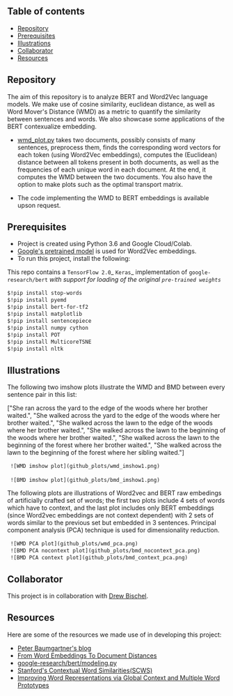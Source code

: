 ## Table of contents
* [Repository](#Repository)
* [Prerequisites](#Prerequisites)
* [Illustrations](#Illustrations)   
* [Collaborator](#Collaborator)
* [Resources](#Resources)	 

## Repository
The aim of this repository is to analyze BERT and Word2Vec language models. 
We make use of cosine similarity, euclidean distance, as well as Word Mover's Distance (WMD) as a metric to quantify the similarity between sentences and words.
We also showcase some applications of the BERT contexualize embedding.


* [wmd_plot.py](https://github.com/danafaiez/NLP-Project/blob/master/wmd_plot.py) takes two documents, possibly consists of many sentences, 
preprocess them, finds the corresponding word vectors for each token (using Word2Vec embeddings), computes the (Euclidean) distance between all tokens present in both documents,
as well as the frequencies of each unique word in each document. At the end, it computes the WMD between the two documents.
You also have the option to make plots such as the optimal transport matrix.

* The code implementing the WMD to BERT embeddings is available upson request. 

## Prerequisites
   * Project is created using Python 3.6 and Google Cloud/Colab.
   * [Google's pretrained model](https://github.com/mmihaltz/word2vec-GoogleNews-vectors) is used for Word2Vec embeddings.
   * To run this project, install the following:
 
   This repo contains a `TensorFlow 2.0`_ `Keras`_ implementation of
   `google-research/bert` _with support for loading of the original `pre-trained weights`_
   
   ``` 
   $!pip install stop-words
   $!pip install pyemd
   $!pip install bert-for-tf2
   $!pip install matplotlib
   $!pip install sentencepiece
   $!pip install numpy cython
   $!pip install POT
   $!pip install MulticoreTSNE
   $!pip install nltk
   ```

## Illustrations
   The following two imshow plots illustrate the WMD and BMD between every
   sentence pair in this list: 
      
  ["She ran across the yard to the edge of the woods where her brother waited.",
  "She walked across the yard to the edge of the woods where her brother waited.",
  "She walked across the lawn to the edge of the woods where her brother waited.",
  "She walked across the lawn to the beginning of the woods where her brother waited.",
  "She walked across the lawn to the beginning of the forest where her brother waited.",
  "She walked across the lawn to the beginning of the forest where her sibling waited."]
     
     ![WMD imshow plot](github_plots/wmd_imshow1.png) 

     ![BMD imshow plot](github_plots/bmd_imshow1.png) 
 

   The following plots are illustrations of Word2vec and BERT raw embedings of
   artificially crafted set of words; the first two plots include 4 sets of words which have to context, and
   the last plot includes only BERT embeddings (since Word2vec embeddings are not context dependent) with 2 sets of words similar to the previous set but embedded in 3 sentences.
   Principal component analysis (PCA) technique is used for dimensionality reduction.

   
     ![WMD PCA plot](github_plots/wmd_pca.png)
     ![BMD PCA nocontext plot](github_plots/bmd_nocontext_pca.png)
     ![BMD PCA context plot](github_plots/bmd_context_pca.png)



## Collaborator
   This project is in collaboration with [Drew Bischel](https://github.com/cognagent).

## Resources
   Here are some of the resources we made use of in developing this project:
   * [Peter Baumgartner's blog](https://pmbaumgartner.github.io/blog/word-movers-distance-exploration/)
   * [From Word Embeddings To Document Distances](http://proceedings.mlr.press/v37/kusnerb15.pdf)
   * [google-research/bert/modeling.py](https://github.com/google-research/bert/blob/master/modeling.py)  
   * [Stanford's Contextual Word Similarities(SCWS)](http://ai.stanford.edu/~ehhuang/)
   * [Improving Word Representations via Global Context and Multiple Word Prototypes](https://nlp.stanford.edu/pubs/HuangACL12.pdf)


